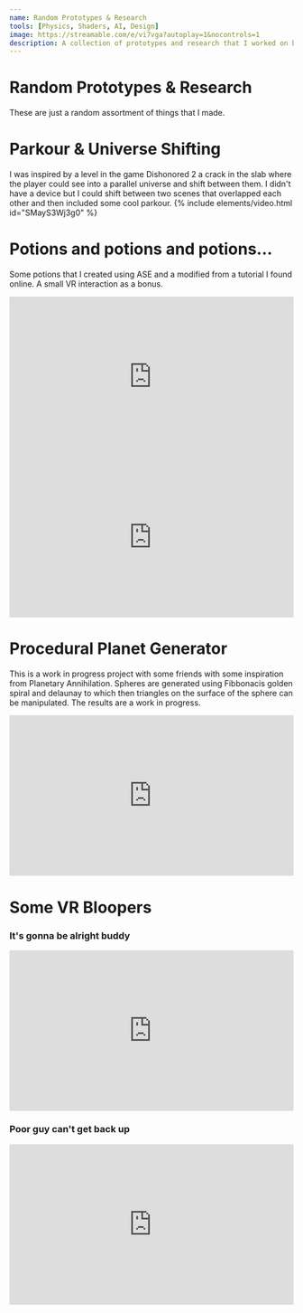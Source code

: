 ```yaml
---
name: Random Prototypes & Research
tools: [Physics, Shaders, AI, Design]
image: https://streamable.com/e/vi7vga?autoplay=1&nocontrols=1
description: A collection of prototypes and research that I worked on but didn't end up finishing or would like to go back to and finish one day.
---
```


# Random Prototypes & Research
These are just a random assortment of things that I made.

# Parkour & Universe Shifting
I was inspired by a level in the game Dishonored 2 a crack in the slab where the player could see into a parallel universe and shift between them. I didn't have a device but I could shift between two scenes that overlapped each other and then included some cool parkour.
{% include elements/video.html id="SMayS3Wj3g0" %}

# Potions and potions and potions...  
Some potions that I created using ASE and a modified from a tutorial I found online. A small VR interaction as a bonus. 
<div style="width:100%;height:0px;position:relative;padding-bottom:56.250%;"><iframe src="https://streamable.com/e/ltuy92?autoplay=1" frameborder="0" width="100%" height="100%" allowfullscreen allow="autoplay" style="width:100%;height:100%;position:absolute;left:0px;top:0px;overflow:hidden;"></iframe></div>
<div style="width:100%;height:0px;position:relative;padding-bottom:56.250%;"><iframe src="https://streamable.com/e/4qczgr?autoplay=1&nocontrols=1" frameborder="0" width="100%" height="100%" allowfullscreen allow="autoplay" style="width:100%;height:100%;position:absolute;left:0px;top:0px;overflow:hidden;"></iframe></div>

# Procedural Planet Generator 
This is a work in progress project with some friends with some inspiration from Planetary Annihilation. Spheres are generated using Fibbonacis golden spiral and delaunay to which then triangles on the surface of the sphere can be manipulated. The results are a work in progress.
<div style="width:100%;height:0px;position:relative;padding-bottom:56.250%;"><iframe src="https://streamable.com/e/1a2gv9?autoplay=1&nocontrols=1" frameborder="0" width="100%" height="100%" allowfullscreen allow="autoplay" style="width:100%;height:100%;position:absolute;left:0px;top:0px;overflow:hidden;"></iframe></div>

# Some VR Bloopers
### It's gonna be alright buddy
<div style="width:100%;height:0px;position:relative;padding-bottom:56.250%;"><iframe src="https://streamable.com/e/5sf3du?autoplay=1&nocontrols=1" frameborder="0" width="100%" height="100%" allowfullscreen allow="autoplay" style="width:100%;height:100%;position:absolute;left:0px;top:0px;overflow:hidden;"></iframe></div>

### Poor guy can't get back up
<div style="width:100%;height:0px;position:relative;padding-bottom:56.250%;"><iframe src="https://streamable.com/e/g5o80d?autoplay=1&nocontrols=1" frameborder="0" width="100%" height="100%" allowfullscreen allow="autoplay" style="width:100%;height:100%;position:absolute;left:0px;top:0px;overflow:hidden;"></iframe></div>
